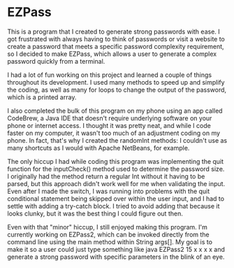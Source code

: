 # EZPass

This is a program that I created to generate strong passwords with ease. I got frustrated with always having to think of passwords or visit a website to create a password that meets a specific password complexity requirement, so I decided to make EZPass, which allows a user to generate a complex password quickly from a terminal.

I had a lot of fun working on this project and learned a couple of things throughout its development. I used many methods to speed up and simplify the coding, as well as many for loops to change the output of the password, which is a printed array.

I also completed the bulk of this program on my phone using an app called CodeBrew, a Java IDE that doesn't require underlying software on your phone or internet access. I thought it was pretty neat, and while I code faster on my computer, it wasn't too much of an adjustment coding on my phone. In fact, that's why I created the randomInt methods: I couldn't use as many shortcuts as I would with Apache NetBeans, for example.

The only hiccup I had while coding this program was implementing the quit function for the inputCheck() method used to determine the password size. I originally had the method return a regular Int without it having to be parsed, but this approach didn't work well for me when validating the input. Even after I made the switch, I was running into problems with the quit conditional statement being skipped over within the user input, and I had to settle with adding a try-catch block. I tried to avoid adding that because it looks clunky, but it was the best thing I could figure out then.

Even with that "minor" hiccup, I still enjoyed making this program. I'm currently working on EZPass2, which can be invoked directly from the command line using the main method within String args[]. My goal is to make it so a user could just type something like java EZPass2 15 x x x x and generate a strong password with specific parameters in the blink of an eye.
